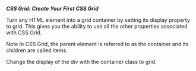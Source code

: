 ***CSS Grid: Create Your First CSS Grid***

Turn any HTML element into a grid container by setting its display property to grid. This gives you the ability to use all the other properties associated with CSS Grid.

Note
In CSS Grid, the parent element is referred to as the container and its children are called items.


Change the display of the div with the container class to grid.
